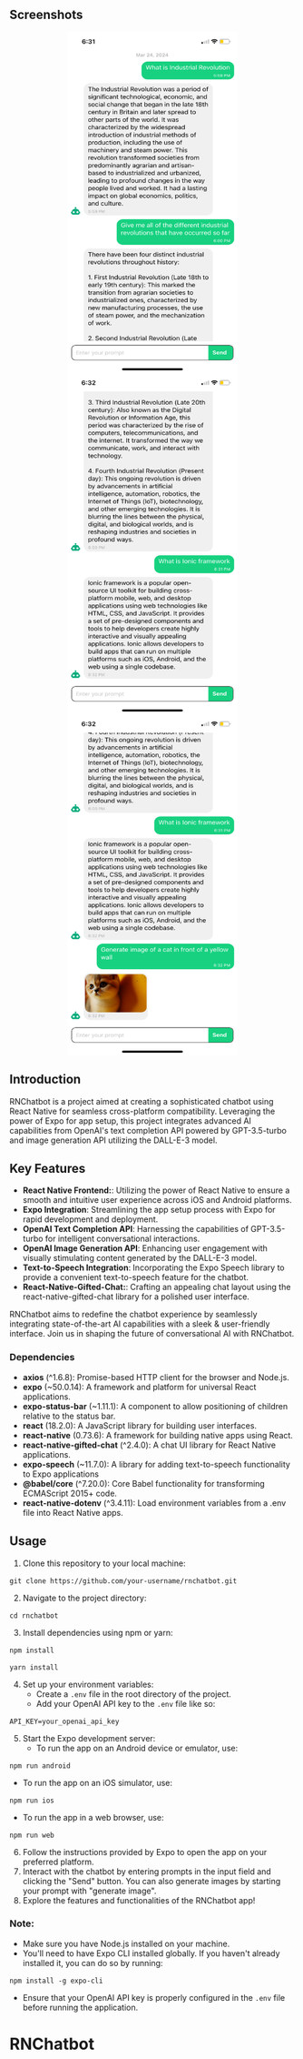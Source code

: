 
## Screenshots

<div style="display: flex;flex-wrap: wrap; justify-content: space-around;">
  <img src="https://github.com/pratyushkr9420/RNChatbot/blob/main/screenshots/IMG_0993.PNG" width="300" height="600" alt="Screenshot 1">
  <img src="https://github.com/pratyushkr9420/RNChatbot/blob/main/screenshots/IMG_0994.PNG" width="300" height="600" alt="Screenshot 2">
  <img src="https://github.com/pratyushkr9420/RNChatbot/blob/main/screenshots/IMG_0995.PNG" width="300" height="600" alt="Screenshot 3">
</div>

## Introduction

RNChatbot is a project aimed at creating a sophisticated chatbot using React Native for seamless cross-platform compatibility. Leveraging the power of Expo for app setup, this project integrates advanced AI capabilities from OpenAI's text completion API powered by GPT-3.5-turbo and image generation API utilizing the DALL-E-3 model.

## Key Features

- **React Native Frontend:**: Utilizing the power of React Native to ensure a smooth and intuitive user experience across iOS and Android platforms.
- **Expo Integration**: Streamlining the app setup process with Expo for rapid development and deployment.
- **OpenAI Text Completion API**: Harnessing the capabilities of GPT-3.5-turbo for intelligent conversational interactions.
- **OpenAI Image Generation API**: Enhancing user engagement with visually stimulating content generated by the DALL-E-3 model.
- **Text-to-Speech Integration**: Incorporating the Expo Speech library to provide a convenient text-to-speech feature for the chatbot.
- **React-Native-Gifted-Chat:**: Crafting an appealing chat layout using the react-native-gifted-chat library for a polished user interface.

RNChatbot aims to redefine the chatbot experience by seamlessly integrating state-of-the-art AI capabilities with a sleek & user-friendly interface. Join us in shaping the future of conversational AI with RNChatbot.

### Dependencies

- **axios** (^1.6.8): Promise-based HTTP client for the browser and Node.js.
- **expo** (~50.0.14): A framework and platform for universal React applications.
- **expo-status-bar** (~1.11.1): A component to allow positioning of children relative to the status bar.
- **react** (18.2.0): A JavaScript library for building user interfaces.
- **react-native** (0.73.6): A framework for building native apps using React.
- **react-native-gifted-chat** (^2.4.0): A chat UI library for React Native applications.
- **expo-speech** (~11.7.0): A library for adding text-to-speech functionality to Expo applications
- **@babel/core** (^7.20.0): Core Babel functionality for transforming ECMAScript 2015+ code.
- **react-native-dotenv** (^3.4.11): Load environment variables from a .env file into React Native apps.

<h2>Usage</h2>

<ol>
  <li>Clone this repository to your local machine:</li>
</ol>

<pre><code>git clone https://github.com/your-username/rnchatbot.git
</code></pre>

<ol start="2">
  <li>Navigate to the project directory:</li>
</ol>

<pre><code>cd rnchatbot
</code></pre>

<ol start="3">
  <li>Install dependencies using npm or yarn:</li>
</ol>

<pre><code>npm install
</code></pre>

<pre><code>yarn install
</code></pre>

<ol start="4">
  <li>Set up your environment variables:
    <ul>
      <li>Create a <code>.env</code> file in the root directory of the project.</li>
      <li>Add your OpenAI API key to the <code>.env</code> file like so:</li>
    </ul>
  </li>
</ol>

<pre><code>API_KEY=your_openai_api_key
</code></pre>

<ol start="5">
  <li>Start the Expo development server:
    <ul>
      <li>To run the app on an Android device or emulator, use:</li>
    </ul>
</ol>

<pre><code>npm run android
</code></pre>

<ul>
  <li>To run the app on an iOS simulator, use:</li>
</ul>

<pre><code>npm run ios
</code></pre>

<ul>
  <li>To run the app in a web browser, use:</li>
</ul>

<pre><code>npm run web
</code></pre>

<ol start="6">
  <li>Follow the instructions provided by Expo to open the app on your preferred platform.</li>
  <li>Interact with the chatbot by entering prompts in the input field and clicking the "Send" button. You can also generate images by starting your prompt with "generate image".</li>
  <li>Explore the features and functionalities of the RNChatbot app!</li>
</ol>

<h3>Note:</h3>
<ul>
  <li>Make sure you have Node.js installed on your machine.</li>
  <li>You'll need to have Expo CLI installed globally. If you haven't already installed it, you can do so by running:</li>
</ul>

<pre><code>npm install -g expo-cli
</code></pre>

<ul>
  <li>Ensure that your OpenAI API key is properly configured in the <code>.env</code> file before running the application.</li>
</ul>

# RNChatbot
